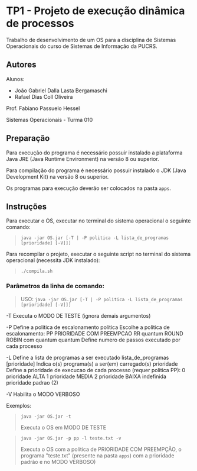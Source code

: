 # TP1 - Projeto de execução dinâmica de processos

Trabalho de desenvolvimento de um OS para a disciplina de Sistemas Operacionais do curso de Sistemas de Informação da PUCRS.

## Autores

Alunos:
- João Gabriel Dalla Lasta Bergamaschi
- Rafael Dias Coll Oliveira

Prof. Fabiano Passuelo Hessel

Sistemas Operacionais - Turma 010

## Preparação

Para execução do programa é necessário possuir instalado a plataforma Java JRE (Java Runtime Environment) na versão 8 ou superior.

Para compilação do programa é necessário possuir instalado o JDK (Java Development Kit) na versão 8 ou superior.

Os programas para execução deverão ser colocados na pasta `apps`.

## Instruções

Para executar o OS, executar no terminal do sistema operacional o seguinte comando:
> `java -jar OS.jar [-T | -P politica -L lista_de_programas [prioridade] [-V]]]`

Para recompilar o projeto, executar o seguinte script no terminal do sistema operacional (necessita JDK instalado):
> `./compila.sh`

### Parâmetros da linha de comando:

> USO: `java -jar OS.jar [-T | -P politica -L lista_de_programas [prioridade] [-V]]]`

-T              Executa o MODO DE TESTE (ignora demais argumentos)

-P              Define a politica de escalonamento
politica        Escolhe a politica de escalonamento:
PP              PRIORIDADE COM PREEMPCAO
RR quantum      ROUND ROBIN com quantum
quantum         Define numero de passos executado por cada processo

-L              Define a lista de programas a ser executado
lista_de_programas [prioridade]
                Indica o(s) programa(s) a ser(em) carregado(s)
prioridade      Define a prioridade de execucao de cada processo (requer politica PP):
0               prioridade ALTA
1               prioridade MEDIA
2               prioridade BAIXA
indefinida      prioridade padrao (2)

-V              Habilita o MODO VERBOSO

Exemplos:
> `java -jar OS.jar -t`
> 
> Executa o OS em MODO DE TESTE

> `java -jar OS.jar -p pp -l teste.txt -v`
> 
> Executa o OS com a política de PRIORIDADE COM PREEMPÇÃO, o programa "teste.txt" (presente na pasta `apps`) com a prioridade padrão e no MODO VERBOSO)
